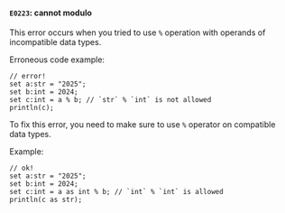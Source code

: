 #### `E0223`: cannot modulo

This error occurs when you tried to use `%` operation with operands of incompatible data types.

Erroneous code example:

```
// error!
set a:str = "2025";
set b:int = 2024;
set c:int = a % b; // `str` % `int` is not allowed
println(c);
```

To fix this error, you need to make sure to use `%` operator on compatible data types.

Example:

```
// ok!
set a:str = "2025";
set b:int = 2024;
set c:int = a as int % b; // `int` % `int` is allowed
println(c as str);
```
